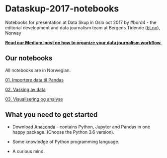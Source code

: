 # Dataskup-2017-notebooks

Notebooks for presentation at Data Skup in Oslo oct 2017 by #bord4 - the editorial development and data journalism team at Bergens Tidende ([bt.no](https://www.bt.no)), Norway

**[Read our Medium-post on how to organize your data journalism workflow.](https://medium.com/bord4/keeping-track-of-your-data-journalism-378302ecbba0)**


## Our notebooks 

All notebooks are in Norwegian.

[01. Importere data til Pandas](notebooks/01%20Importere%20data%20til%20Pandas.ipynb)

[02. Vasking av data](notebooks/02%20Vasking%20av%20data.ipynb)

[03. Visualisering og analyse](notebooks/03%20Visualisering%20og%20analyse.ipynb)


## What you need to get started

* Download [Anaconda](https://www.anaconda.com/download/) - contains Python, Jupyter and Pandas in one happy package. (Choose the Python 3.6 version).

* Some knowledge of Python programming language.

* A curious mind.
